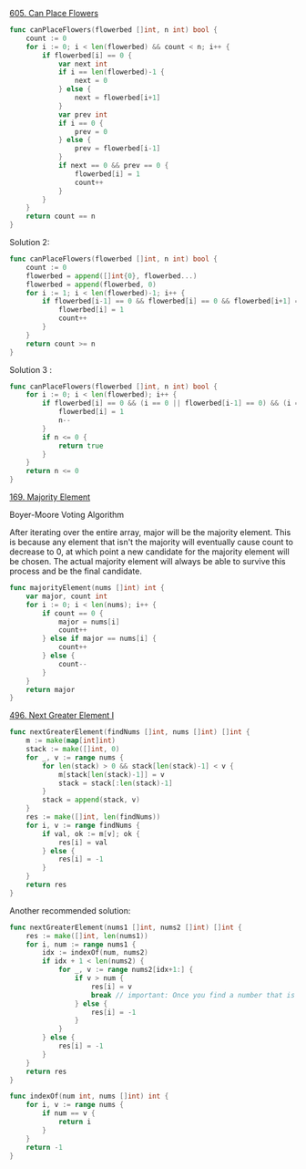 [605. Can Place Flowers](https://leetcode.com/problems/can-place-flowers/description/)

```go
func canPlaceFlowers(flowerbed []int, n int) bool {
    count := 0
    for i := 0; i < len(flowerbed) && count < n; i++ {
        if flowerbed[i] == 0 {
            var next int
            if i == len(flowerbed)-1 {
                next = 0
            } else {
                next = flowerbed[i+1]
            }
            var prev int
            if i == 0 {
                prev = 0
            } else {
                prev = flowerbed[i-1]
            }
            if next == 0 && prev == 0 {
                flowerbed[i] = 1
                count++
            }
        }
    }
    return count == n
}
```

Solution 2:

```go
func canPlaceFlowers(flowerbed []int, n int) bool {
    count := 0
    flowerbed = append([]int{0}, flowerbed...)
    flowerbed = append(flowerbed, 0)
    for i := 1; i < len(flowerbed)-1; i++ {
        if flowerbed[i-1] == 0 && flowerbed[i] == 0 && flowerbed[i+1] == 0 {
            flowerbed[i] = 1
            count++
        }
    }
    return count >= n
}
```

Solution 3 :

```go
func canPlaceFlowers(flowerbed []int, n int) bool {
    for i := 0; i < len(flowerbed); i++ {
        if flowerbed[i] == 0 && (i == 0 || flowerbed[i-1] == 0) && (i == len(flowerbed)-1 || flowerbed[i+1] == 0) {
            flowerbed[i] = 1
            n--
        }
        if n <= 0 {
            return true
        }
    }
    return n <= 0
}
```

[169. Majority Element](https://leetcode.com/problems/majority-element/description/)

Boyer-Moore Voting Algorithm

After iterating over the entire array, major will be the majority element. This is because any element that isn't the majority will eventually cause count to decrease to 0, at which point a new candidate for the majority element will be chosen. The actual majority element will always be able to survive this process and be the final candidate.

```go
func majorityElement(nums []int) int {
    var major, count int
    for i := 0; i < len(nums); i++ {
        if count == 0 {
            major = nums[i]
            count++
        } else if major == nums[i] {
            count++
        } else {
            count--
        }
    }
    return major
}
```

[496. Next Greater Element I](https://leetcode.com/problems/majority-element)

```go
func nextGreaterElement(findNums []int, nums []int) []int {
    m := make(map[int]int)
    stack := make([]int, 0)
    for _, v := range nums {
        for len(stack) > 0 && stack[len(stack)-1] < v {
            m[stack[len(stack)-1]] = v
            stack = stack[:len(stack)-1]
        }
        stack = append(stack, v)
    }
    res := make([]int, len(findNums))
    for i, v := range findNums {
        if val, ok := m[v]; ok {
            res[i] = val
        } else {
            res[i] = -1
        }
    }
    return res
}
```

Another recommended solution:

```go
func nextGreaterElement(nums1 []int, nums2 []int) []int {
    res := make([]int, len(nums1))
    for i, num := range nums1 {
        idx := indexOf(num, nums2)
        if idx + 1 < len(nums2) {
            for _, v := range nums2[idx+1:] {
                if v > num {
                    res[i] = v
                    break // important: Once you find a number that is greater than num, you should break the loop.
                } else {
                    res[i] = -1
                }
            }  
        } else {
            res[i] = -1
        }
    }
    return res
}

func indexOf(num int, nums []int) int {
    for i, v := range nums {
        if num == v {
            return i
        }
    }
    return -1
}
```

